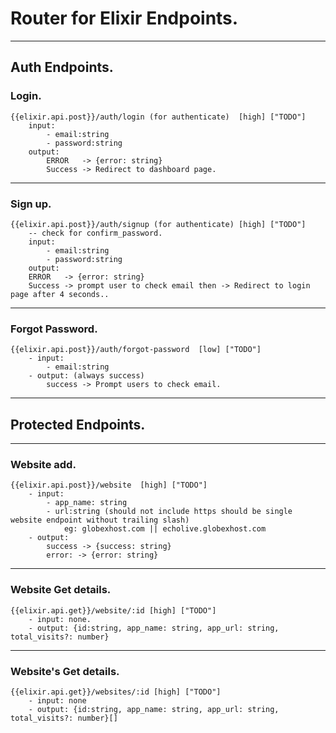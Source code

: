 # Router for Elixir Endpoints.
<!-- elixir.api.post = echolive.com/api/<slugs> -->
---
## Auth Endpoints.

### Login.

```
{{elixir.api.post}}/auth/login (for authenticate)  [high] ["TODO"] 
    input: 
        - email:string
        - password:string
    output:
        ERROR   -> {error: string}
        Success -> Redirect to dashboard page.
```
---
### Sign up.
```
{{elixir.api.post}}/auth/signup (for authenticate) [high] ["TODO"]
    -- check for confirm_password.
    input: 
        - email:string
        - password:string
    output:
    ERROR   -> {error: string}
    Success -> prompt user to check email then -> Redirect to login page after 4 seconds.. 
```
---
### Forgot Password.

```
{{elixir.api.post}}/auth/forgot-password  [low] ["TODO"]
    - input: 
        - email:string
    - output: (always success)
        success -> Prompt users to check email. 
```
---

## Protected Endpoints.
---
### Website add.

```
{{elixir.api.post}}/website  [high] ["TODO"]
    - input: 
        - app_name: string
        - url:string (should not include https should be single website endpoint without trailing slash) 
            eg: globexhost.com || echolive.globexhost.com
    - output: 
        success -> {success: string}
        error: -> {error: string} 
```        
---
### Website Get details.
```
{{elixir.api.get}}/website/:id [high] ["TODO"]
    - input: none.
    - output: {id:string, app_name: string, app_url: string, total_visits?: number}
```
---
### Website's Get details.
```
{{elixir.api.get}}/websites/:id [high] ["TODO"]
    - input: none
    - output: {id:string, app_name: string, app_url: string, total_visits?: number}[]
```